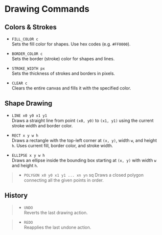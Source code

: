 # Drawing Commands

## Colors & Strokes

- `FILL_COLOR c`  
  Sets the fill color for shapes. Use hex codes (e.g. `#FF0000`).

- `BORDER_COLOR c`  
  Sets the border (stroke) color for shapes and lines.

- `STROKE_WIDTH px`  
  Sets the thickness of strokes and borders in pixels.

- `CLEAR c`  
  Clears the entire canvas and fills it with the specified color.


## Shape Drawing

- `LINE x0 y0 x1 y1`  
  Draws a straight line from point `(x0, y0)` to `(x1, y1)` using the current stroke width and border color.

- `RECT x y w h`  
  Draws a rectangle with the top-left corner at `(x, y)`, width `w`, and height `h`. Uses current fill, border color, and stroke width.

- `ELLIPSE x y w h`  
  Draws an ellipse inside the bounding box starting at `(x, y)` with width `w` and height `h`.

>- `POLYGON x0 y0 x1 y1 ... xn yn`  sq
  Draws a closed polygon connecting all the given points in order.

## History

>- `UNDO`  
  Reverts the last drawing action.

>- `REDO`  
  Reapplies the last undone action.
